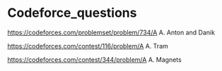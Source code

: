# Codeforce_questions
https://codeforces.com/problemset/problem/734/A A. Anton and Danik

https://codeforces.com/contest/116/problem/A A. Tram

https://codeforces.com/contest/344/problem/A A. Magnets
